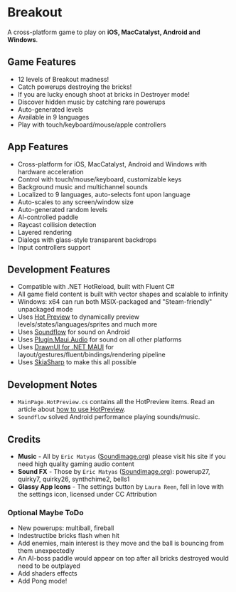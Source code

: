 # Breakout

A cross-platform game to play on **iOS, MacCatalyst, Android and Windows**.

## Game Features
* 12 levels of Breakout madness!
* Catch powerups destroying the bricks!
* If you are lucky enough shoot at bricks in Destroyer mode!
* Discover hidden music by catching rare powerups
* Auto-generated levels
* Available in 9 languages
* Play with touch/keyboard/mouse/apple controllers

## App Features
* Cross-platform for iOS, MacCatalyst, Android and Windows with hardware acceleration
* Control with touch/mouse/keyboard, customizable keys
* Background music and multichannel sounds
* Localized to 9 languages, auto-selects font upon language
* Auto-scales to any screen/window size
* Auto-generated random levels
* AI-controlled paddle
* Raycast collision detection
* Layered rendering
* Dialogs with glass-style transparent backdrops
* Input controllers support

## Development Features
* Compatible with .NET HotReload, built with Fluent C#
* All game field content is built with vector shapes and scalable to infinity
* Windows: x64 can run both MSIX-packaged and "Steam-friendly" unpackaged mode
* Uses [Hot Preview](https://github.com/BretJohnson/hot-preview) to dynamically preview levels/states/languages/sprites and much more
* Uses [Soundflow](https://github.com/LSXPrime/SoundFlow) for sound on Android
* Uses [Plugin.Maui.Audio](https://github.com/jfversluis/Plugin.Maui.Audio) for sound on all other platforms
* Uses [DrawnUI for .NET MAUI](https://github.com/taublast/DrawnUi) for layout/gestures/fluent/bindings/rendering pipeline
* Uses [SkiaSharp](https://github.com/mono/SkiaSharp) to make this all possible

## Development Notes
* `MainPage.HotPreview.cs` contains all the HotPreview items. Read an article about [how to use HotPreview](https://github.com/BretJohnson/hot-preview). 
* `Soundflow` solved Android performance playing sounds/music.

## Credits

* **Music** - All by `Eric Matyas` ([Soundimage.org](https://Soundimage.org)) please visit his site if you need high quality gaming audio content
* **Sound FX** - Those by `Eric Matyas` ([Soundimage.org](https://Soundimage.org)): powerup27, quirky7, quirky26, synthchime2, bells1
* **Glassy App Icons** - The settings button by `Laura Reen`, fell in love with the settings icon, licensed under CC Attribution

### Optional Maybe ToDo

* New powerups: multiball, fireball
* Indestructibe bricks flash when hit
* Add enemies, main interest is they move and the ball is bouncing from them unexpectedly
* An AI-boss paddle would appear on top after all bricks destroyed would need to be outplayed
* Add shaders effects
* Add Pong mode!
